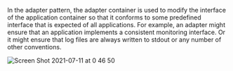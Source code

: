 In the adapter pattern, the adapter container is used to modify the interface of the application container so that it conforms to some predefined interface that is expected of all applications. For example,
an adapter might ensure that an application implements a consistent monitoring interface. Or it might ensure that log files are always written to stdout or any number
of other conventions.

![Screen Shot 2021-07-11 at 0 46 50](https://user-images.githubusercontent.com/12546802/125168670-95ad8400-e1e1-11eb-8a12-7952b6854167.png)
